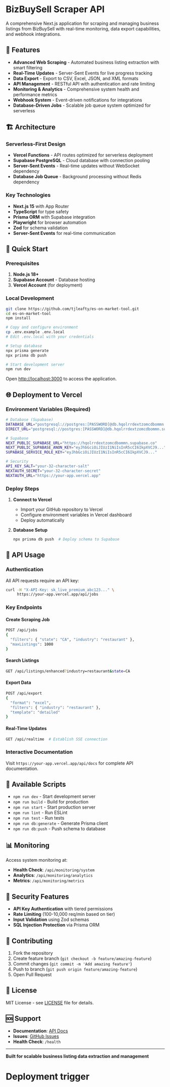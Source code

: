 # BizBuySell Scraper API

A comprehensive Next.js application for scraping and managing business listings from BizBuySell with real-time monitoring, data export capabilities, and webhook integrations.

## 🚀 Features

- **Advanced Web Scraping** - Automated business listing extraction with smart filtering
- **Real-Time Updates** - Server-Sent Events for live progress tracking
- **Data Export** - Export to CSV, Excel, JSON, and XML formats
- **API Management** - RESTful API with authentication and rate limiting
- **Monitoring & Analytics** - Comprehensive system health and performance metrics
- **Webhook System** - Event-driven notifications for integrations
- **Database-Driven Jobs** - Scalable job queue system optimized for serverless

## 🏗️ Architecture

### Serverless-First Design
- **Vercel Functions** - API routes optimized for serverless deployment
- **Supabase PostgreSQL** - Cloud database with connection pooling
- **Server-Sent Events** - Real-time updates without WebSocket dependency
- **Database Job Queue** - Background processing without Redis dependency

### Key Technologies
- **Next.js 15** with App Router
- **TypeScript** for type safety
- **Prisma ORM** with Supabase integration
- **Playwright** for browser automation
- **Zod** for schema validation
- **Server-Sent Events** for real-time communication

## 🚀 Quick Start

### Prerequisites
1. **Node.js 18+**
2. **Supabase Account** - Database hosting
3. **Vercel Account** (for deployment)

### Local Development
```bash
git clone https://github.com/tjleafty/es-on-market-tool.git
cd es-on-market-tool
npm install

# Copy and configure environment
cp .env.example .env.local
# Edit .env.local with your credentials

# Setup database
npx prisma generate
npx prisma db push

# Start development server
npm run dev
```

Open [http://localhost:3000](http://localhost:3000) to access the application.

## 🌐 Deployment to Vercel

### Environment Variables (Required)
```bash
# Database (Supabase)
DATABASE_URL="postgresql://postgres:[PASSWORD]@db.hqolrrdextzomcdbommn.supabase.co:5432/postgres?pgbouncer=true&connection_limit=1"
DIRECT_URL="postgresql://postgres:[PASSWORD]@db.hqolrrdextzomcdbommn.supabase.co:5432/postgres"

# Supabase
NEXT_PUBLIC_SUPABASE_URL="https://hqolrrdextzomcdbommn.supabase.co"
NEXT_PUBLIC_SUPABASE_ANON_KEY="eyJhbGciOiJIUzI1NiIsInR5cCI6IkpXVCJ9..."
SUPABASE_SERVICE_ROLE_KEY="eyJhbGciOiJIUzI1NiIsInR5cCI6IkpXVCJ9..."

# Security
API_KEY_SALT="your-32-character-salt"
NEXTAUTH_SECRET="your-32-character-secret"
NEXTAUTH_URL="https://your-app.vercel.app"
```

### Deploy Steps
1. **Connect to Vercel**
   - Import your GitHub repository to Vercel
   - Configure environment variables in Vercel dashboard
   - Deploy automatically

2. **Database Setup**
   ```bash
   npx prisma db push  # Deploy schema to Supabase
   ```

## 📖 API Usage

### Authentication
All API requests require an API key:
```bash
curl -H "X-API-Key: sk_live_premium_abc123..." \
     https://your-app.vercel.app/api/jobs
```

### Key Endpoints

#### Create Scraping Job
```bash
POST /api/jobs
{
  "filters": { "state": "CA", "industry": "restaurant" },
  "maxListings": 1000
}
```

#### Search Listings
```bash
GET /api/listings/enhanced?industry=restaurant&state=CA
```

#### Export Data
```bash
POST /api/export
{
  "format": "excel",
  "filters": { "industry": "restaurant" },
  "template": "detailed"
}
```

#### Real-Time Updates
```bash
GET /api/realtime  # Establish SSE connection
```

### Interactive Documentation
Visit `https://your-app.vercel.app/api/docs` for complete API documentation.

## 🔧 Available Scripts

- `npm run dev` - Start development server
- `npm run build` - Build for production
- `npm run start` - Start production server
- `npm run lint` - Run ESLint
- `npm run test` - Run tests
- `npm run db:generate` - Generate Prisma client
- `npm run db:push` - Push schema to database

## 📊 Monitoring

Access system monitoring at:
- **Health Check**: `/api/monitoring/system`
- **Analytics**: `/api/monitoring/analytics`
- **Metrics**: `/api/monitoring/metrics`

## 🔐 Security Features

- **API Key Authentication** with tiered permissions
- **Rate Limiting** (100-10,000 req/min based on tier)
- **Input Validation** using Zod schemas
- **SQL Injection Protection** via Prisma ORM

## 🤝 Contributing

1. Fork the repository
2. Create feature branch (`git checkout -b feature/amazing-feature`)
3. Commit changes (`git commit -m 'Add amazing feature'`)
4. Push to branch (`git push origin feature/amazing-feature`)
5. Open Pull Request

## 📄 License

MIT License - see [LICENSE](LICENSE) file for details.

## 🆘 Support

- **Documentation**: [API Docs](/api/docs)
- **Issues**: [GitHub Issues](https://github.com/tjleafty/es-on-market-tool/issues)
- **Health Check**: `/health`

---

**Built for scalable business listing data extraction and management**
# Deployment trigger
